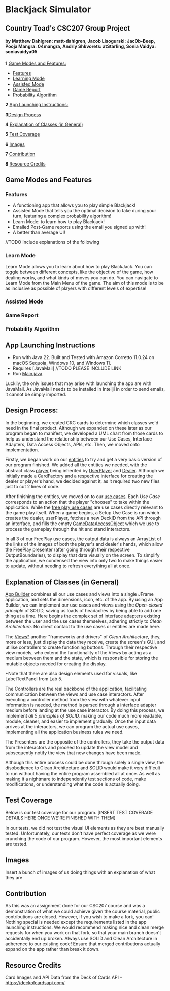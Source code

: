 # **Blackjack Simulator**
## Country Toad's CSC207 Group Project

#### by Matthew Dahlgren: matt-dahlgren, Jacob Lisogurski: Jac0b-Beep, Pooja Mangra: 04mangra, Andriy Shkvorets: atStarling, Sonia Vaidya: soniavaidya05

**1** [Game Modes and Features:](#game-modes-and-features)
- [Features](#features)
- [Learning Mode](#learning-mode)
- [Assisted Mode](#assisted-mode)
- [Game Report](#game-report)
- [Probability Algorithm](#probability-algorithm)

**2** [App Launching Instructions:](#app-launching-instructions)

**3**[Design Process](#design-process)

**4** [Explanation of Classes (in General)](#explanation-of-classes-in-general)

**5** [Test Coverage](#test-coverage)

**6** [Images](#images)

**7** [Contribution](#contribution)

**8** [Resource Credits](#resource-credits)

## Game Modes and Features
### Features
- A functioning app that allows you to play simple Blackjack!
- Assisted Mode that tells you the optimal decision to take during your turn, featuring a complex probability algorithm!
- Learn Mode: to learn how to play Blackjack!
- Emailed Post-Game reports using the email you signed up with!
- A better than average UI!

//TODO Include explanations of the following
### Learn Mode
Learn Mode allows you to learn about how to play BlackJack. You can toggle between different concepts, like the 
objective of the game, how dealing works, and what kinds of moves you can do. You can navigate to Learn Mode from the 
Main Menu of the game. The aim of this mode is to be as inclusive as possible of players with different 
levels of expertise!

### Assisted Mode

### Game Report

### Probability Algorithm


## App Launching Instructions
- Run with Java 22. Built and Tested with Amazon Corretto 11.0.24 on macOS Sequoia, Windows 10, and Windows 11.
- Requires [JavaMail] //TODO PLEASE INCLUDE LINK
- Run [Main.java](./src/main/java/app/Main.java)

Luckily, the only issues that may arise with launching the app are with JavaMail. As JavaMail needs to be installed
in Intellji in order to send emails, it cannot be simply imported.

## Design Process:
In the beginning, we created CRC cards to determine which classes we'd need in the final product. Although we expanded
on these later as our program began to manifest, we developed a UML chart from those cards to help us understand
the relationship between our Use Cases, Interface Adapters, Data Access Objects, APIs, etc. Then, we moved onto
implementation.

Firstly, we began work on our [entities](./src/main/java/entities) to try and get a very basic version of our program
finished. We added all the entities we needed, with the abstract class [player](./src/main/java/entities/Player.java) being inherited by
[UserPlayer](./src/main/java/entities/UserPlayer.java) and [Dealer](./src/main/java/entities/Dealer.java).
Although we initially made a CardFactory and a respective interface for creating the dealer or player's hand, we decided
against it, as it required two new files just to cut 2 lines of code.

After finishing the entities, we moved on to our [use cases](./src/main/java/use_case).
Each *Use Case* corresponds to an action that the player "chooses" to take within the application. While the 
[free play use cases](./src/main/java/use_case/freeplay) are use cases directly relevant to the game play itself. When
a game begins, a Setup Use Case is run which creates the dealer, userPlayer, fetches a new DeckID from the API through
an interface, and fills the empty [GameDataAccessObject](./src/main/java/data_access/GameDataAccessObject.java) which 
we use to process the gameplay through the hit and stand interactors.

In all 3 of our FreePlay use cases, the output data is always an ArrayList of the links of the images of both the
player's and dealer's hands, which allow the FreePlay presenter (after going through their respective OutputBoundaries),
to display that data visually on the screen. To simplify the application, we condensed the view into only two to make
things easier to update, without needing to refresh everything all at once.

## Explanation of Classes (in General)
[App Builder](./src/main/java/app/AppBuilder.java) combines all our use cases and views into a single JFrame application, 
and sets the dimensions, icon, etc. of the app. By using an App Builder, we can implement our use cases and views using
the *Open-closed principle* of SOLID, saving us loads of headaches by being able to add one thing at a time. Here begins
the complex set of interface adapters existing between the user and the use cases themselves, adhering strictly to
*Clean Architecture*. No direct contact to the use cases or entities are made here.

The [Views*](./src/main/java/view) another "frameworks and drivers" of *Clean Architecture*, they, more or less, just
display the data they receive, create the screen's GUI, and utilise controllers to create functioning buttons. Through
their respective view models, who extend the functionality of the Views by acting as a medium between them and the
state, which is responsible for storing the mutable objects needed for creating the display.

*Note that there are also design elements used for visuals, like LabelTextPanel from Lab 5.

The Controllers are the real backbone of the application, facilitating communication between the views and use case
interactors. After executing a controller method from the view with whatever input information is needed, the method
is parsed through a interface adapter medium before landing at the use case interactor. By doing this process, we
implement *all 5 principles of SOLID,* making our code much more readable, module, cleaner, and easier to implement
gradually. Once the input data arrives at the interactors, we can program the actual use cases, implementing all the
application business rules we need.

The Presenters are the opposite of the controllers, they take the output data from the interactors and proceed
to update the view model and subsequently notify the view that new changes have been made.

Although this entire process could be done through solely a single view, the disobedience to Clean Architecture and
SOLID would make it very difficult to run without having the entire program assembled all at once. As well as
making it a nightmare to independently test sections of code, make modifications, or understanding what the code
is actually doing.

## Test Coverage
Below is our test coverage for our program. [INSERT TEST COVERAGE DETAILS HERE ONCE WE'RE FINISHED WITH THEM]

In our tests, we did not test the visual UI elements as they are best manually tested. Unfortunately, our tests don't
have perfect coverage as we were crunching the code of our program. However, the most important elements are tested.

## Images
Insert a bunch of images of us doing things with an explanation of what they are

## Contribution
As this was an assignment done for our CSC207 course and was a demonstration of what we could achieve given the course
material, public contributions are closed. However, if you wish to make a fork, you can! Nothing special is needed
except the requirements listed in the app launching instructions. We would recommend making nice and clean merge
requests for when you work on that fork, so that your main branch doesn't accidentally end up broken. Always use
SOLID and Clean Architecture in adherence to our existing code! Ensure that merged contributions actually expand on
the app rather than break it down.


## Resource Credits
 Card Images and API Data from the Deck of Cards API - https://deckofcardsapi.com/
